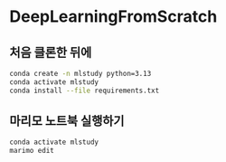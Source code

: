 # DeepLearningFromScratch

## 처음 클론한 뒤에

```sh
conda create -n mlstudy python=3.13
conda activate mlstudy
conda install --file requirements.txt
```

## 마리모 노트북 실행하기

```sh
conda activate mlstudy
marimo edit
```
